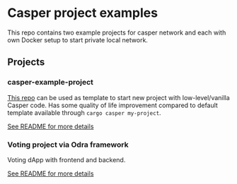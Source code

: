 # Casper project examples

This repo contains two example projects for casper network and each with own Docker setup to start private local network.

## Projects

### casper-example-project

[This repo](./casper-example-template/) can be used as template to start new project with low-level/vanilla Casper code. Has some quality of life improvement compared to default template available through `cargo casper my-project`. 

[See README for more details](./casper-example-template/contract/README.md)

### Voting project via Odra framework

Voting dApp with frontend and backend.

[See README for more details](./voting-dapp/README.md)